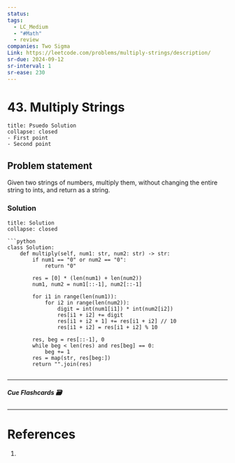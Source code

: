 ```yaml
---
status: 
tags:
  - LC_Medium
  - "#Math"
  - review
companies: Two Sigma
Link: https://leetcode.com/problems/multiply-strings/description/
sr-due: 2024-09-12
sr-interval: 1
sr-ease: 230
---
```


# 43. Multiply Strings
```ad-tldr
title: Psuedo Solution
collapse: closed
- First point
- Second point
```
## Problem statement
Given two strings of numbers, multiply them, without changing the entire string to ints, and return as a string.

### Solution
```ad-tldr
title: Solution
collapse: closed

```python
class Solution:
    def multiply(self, num1: str, num2: str) -> str:
        if num1 == "0" or num2 == "0":
            return "0"
        
        res = [0] * (len(num1) + len(num2))
        num1, num2 = num1[::-1], num2[::-1]

        for i1 in range(len(num1)):
            for i2 in range(len(num2)):
                digit = int(num1[i1]) * int(num2[i2])
                res[i1 + i2] += digit
                res[i1 + i2 + 1] += res[i1 + i2] // 10
                res[i1 + i2] = res[i1 + i2] % 10

        res, beg = res[::-1], 0
        while beg < len(res) and res[beg] == 0:
            beg += 1
        res = map(str, res[beg:])
        return "".join(res)
        

```

---
##### Cue Flashcards 🗃

---
# References
1. 

